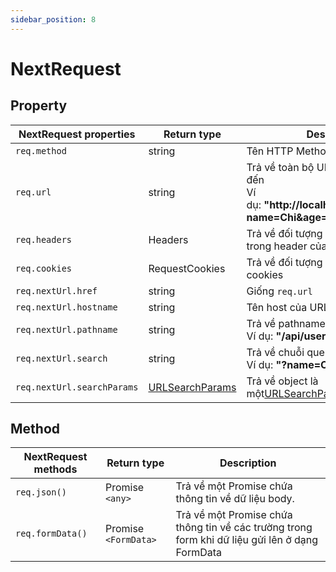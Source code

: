 ```yaml
---
sidebar_position: 8
---
```


# NextRequest

## Property

| NextRequest properties     | Return type                                                                                | Description                                                                                                    |
| -------------------------- | ------------------------------------------------------------------------------------------ | -------------------------------------------------------------------------------------------------------------- |
| `req.method`               | string                                                                                     | Tên HTTP Methods được gửi đến                                                                                  |
| `req.url`                  | string                                                                                     | Trả về toàn bộ URL của request gửi đến<br />Ví dụ: **"http://localhost:3001/api/user?name=Chi&age=20"**        |
| `req.headers`              | Headers                                                                                    | Trả về đối tượng chứa các thông tin trong header của request                                                   |
| `req.cookies`              | RequestCookies                                                                             | Trả về đối tượng chứa thông tin của cookies                                                                    |
| `req.nextUrl.href`         | string                                                                                     | Giống `req.url`                                                                                                |
| `req.nextUrl.hostname`     | string                                                                                     | Tên host của URL                                                                                               |
| `req.nextUrl.pathname`     | string                                                                                     | Trả về pathname của URL<br />Ví dụ: **"/api/user"**                                                            |
| `req.nextUrl.search`       | string                                                                                     | Trả về chuỗi query trong endpoint<br />Ví dụ: **"?name=Chi&age=20"**                                           |
| `req.nextUrl.searchParams` | [URLSearchParams](https://nmc-docs.github.io/javascript/built-in-object/url-search-params) | Trả về object là một[URLSearchParams](https://nmc-docs.github.io/javascript/built-in-object/url-search-params) |

## Method

| NextRequest methods | Return type          | Description                                                                                    |
| ------------------- | -------------------- | ---------------------------------------------------------------------------------------------- |
| `req.json()`        | Promise `<any>`      | Trả về một Promise chứa thông tin về dữ liệu body.                                             |
| `req.formData()`    | Promise `<FormData>` | Trả về một Promise chứa thông tin về các trường trong form khi dữ liệu gửi lên ở dạng FormData |
